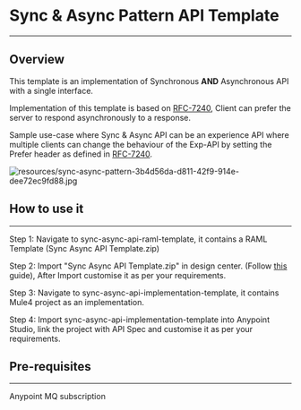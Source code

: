 # Sync & Async Pattern API Template

------

## Overview

This template is an implementation of Synchronous **AND** Asynchronous API with a single interface.

Implementation of this template is based on [RFC-7240](https://datatracker.ietf.org/doc/html/rfc7240#section-4.1), Client can prefer the server to respond asynchronously to a response.

Sample use-case where Sync & Async API can be an experience API where multiple clients can change the behaviour of the Exp-API by setting the Prefer header as defined in [RFC-7240](https://datatracker.ietf.org/doc/html/rfc7240#section-4.1).

![resources/sync-async-pattern-3b4d56da-d811-42f9-914e-dee72ec9fd88.jpg](resources/sync-async-pattern-3b4d56da-d811-42f9-914e-dee72ec9fd88.jpg)

## How to use it

------

Step 1: Navigate to sync-async-api-raml-template, it contains a RAML Template (Sync Async API Template.zip)

Step 2: Import "Sync Async API Template.zip" in design center. (Follow [this](https://docs.mulesoft.com/design-center/design-import-files#procedure) guide), After Import customise it as per your requirements.

Step 3: Navigate to sync-async-api-implementation-template, it contains Mule4 project as an implementation.

Step 4: Import sync-async-api-implementation-template into Anypoint Studio, link the project with API Spec and customise it as per your requirements.

## Pre-requisites

------

 Anypoint MQ subscription  
